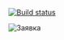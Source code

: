 [![Build status](https://ci.appveyor.com/api/projects/status/3w6jerkyc165r5k6?svg=true)](https://ci.appveyor.com/project/STALKSA/selenide)

![Заявка](https://github.com/netology-code/aqa-homeworks/raw/master/selenide/pic/order.png)

